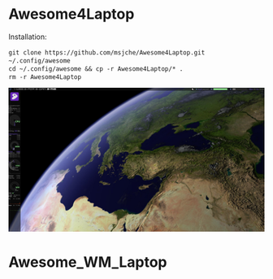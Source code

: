# Awesome4Laptop

Installation:

	git clone https://github.com/msjche/Awesome4Laptop.git ~/.config/awesome
	cd ~/.config/awesome && cp -r Awesome4Laptop/* .
	rm -r Awesome4Laptop

![Alt text](screenshot.png?raw=true "Title")
# Awesome_WM_Laptop
